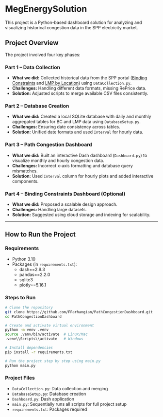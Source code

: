# MegEnergySolution

This project is a Python-based dashboard solution for analyzing and visualizing historical congestion data in the SPP electricity market.

## Project Overview
The project involved four key phases:

### **Part 1 – Data Collection**
- **What we did:** Collected historical data from the SPP portal ([Binding Constraints](https://portal.spp.org/pages/da-binding-constraints) and [LMP by Location](https://portal.spp.org/pages/da-lmp-by-location)) using `DataCollection.py`.
- **Challenges:** Handling different data formats, missing RePrice data.
- **Solution:** Adjusted scripts to merge available CSV files consistently.

### **Part 2 – Database Creation**
- **What we did:** Created a local SQLite database with daily and monthly aggregated tables for BC and LMP data using `DatabaseSetup.py`.
- **Challenges:** Ensuring date consistency across tables.
- **Solution:** Unified date formats and used `Interval` for hourly data.

### **Part 3 – Path Congestion Dashboard**
- **What we did:** Built an interactive Dash dashboard (`Dashboard.py`) to visualize monthly and hourly congestion data.
- **Challenges:** Incorrect x-axis formatting and database query mismatches.
- **Solution:** Used `Interval` column for hourly plots and added interactive components.

### **Part 4 – Binding Constraints Dashboard (Optional)**
- **What we did:** Proposed a scalable design approach.
- **Challenges:** Handling large datasets.
- **Solution:** Suggested using cloud storage and indexing for scalability.

---

## How to Run the Project

### **Requirements**
- Python 3.10
- Packages (in `requirements.txt`):
  - dash==2.9.3
  - pandas==2.2.0
  - sqlite3
  - plotly==5.16.1

### **Steps to Run**
```bash
# Clone the repository
git clone https://github.com/FFarhangian/PathCongestionDashboard.git
cd PathCongestionDashboard

# Create and activate virtual environment
python -m venv .venv
source .venv/bin/activate  # Linux/Mac
.venv\\Scripts\\activate   # Windows

# Install dependencies
pip install -r requirements.txt

# Run the project step by step using main.py
python main.py
```

### **Project Files**
- `DataCollection.py`: Data collection and merging
- `DatabaseSetup.py`: Database creation
- `Dashboard.py`: Dash application
- `main.py`: Sequentially runs all scripts for full project setup
- `requirements.txt`: Packages required
